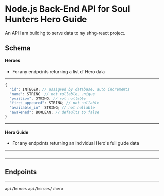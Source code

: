 # Node.js Back-End API for Soul Hunters Hero Guide
An API I am building to serve data to my shhg-react project. 

## Schema

#### Heroes
- For any endpoints returning a list of Hero data

---

```js
{
  "id": INTEGER; // assigned by database, auto increments
  "name": STRING; // not nullable, unique
  "position": STRING; // not nullable
  "first_appeared": STRING; // not nullable
  "available_in": STRING; // not nullable
  "awakened": BOOLEAN; // defaults to false
}
```

---

#### Hero Guide
- For any endpoints returning an individual Hero's full guide data

---

```js

```

---

## Endpoints
---
`api/heroes`
`api/heroes/:hero`
